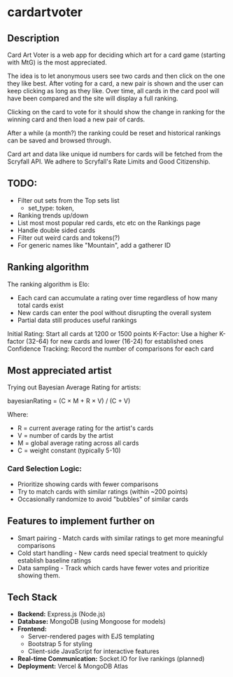 # cardartvoter

## Description

Card Art Voter is a web app for deciding which art for a card game (starting with MtG) is the most appreciated.

The idea is to let anonymous users see two cards and then click on the one they like best. After voting for a card, a new pair is shown and the user can keep clicking as long as they like. Over time, all cards in the card pool will have been compared and the site will display a full ranking.

Clicking on the card to vote for it should show the change in ranking for the winning card and then load a new pair of cards.

After a while (a month?) the ranking could be reset and historical rankings can be saved and browsed through.

Card art and data like unique id numbers for cards will be fetched from the Scryfall API. We adhere to Scryfall's Rate Limits and Good Citizenship.

## TODO:

- Filter out sets from the Top sets list
  - set_type: token,
- Ranking trends up/down
- List most most popular red cards, etc etc on the Rankings page
- Handle double sided cards
- Filter out weird cards and tokens(?)
- For generic names like "Mountain", add a gatherer ID

## Ranking algorithm

The ranking algorithm is Elo:

- Each card can accumulate a rating over time regardless of how many total cards exist
- New cards can enter the pool without disrupting the overall system
- Partial data still produces useful rankings

Initial Rating: Start all cards at 1200 or 1500 points
K-Factor: Use a higher K-factor (32-64) for new cards and lower (16-24) for established ones
Confidence Tracking: Record the number of comparisons for each card

## Most appreciated artist

Trying out Bayesian Average Rating for artists:

bayesianRating = (C × M + R × V) / (C + V)

Where:

- R = current average rating for the artist's cards
- V = number of cards by the artist
- M = global average rating across all cards
- C = weight constant (typically 5-10)

### Card Selection Logic:

- Prioritize showing cards with fewer comparisons
- Try to match cards with similar ratings (within ~200 points)
- Occasionally randomize to avoid "bubbles" of similar cards

## Features to implement further on

- Smart pairing - Match cards with similar ratings to get more meaningful comparisons
- Cold start handling - New cards need special treatment to quickly establish baseline ratings
- Data sampling - Track which cards have fewer votes and prioritize showing them.

## Tech Stack

- **Backend:** Express.js (Node.js)
- **Database:** MongoDB (using Mongoose for models)
- **Frontend:**
  - Server-rendered pages with EJS templating
  - Bootstrap 5 for styling
  - Client-side JavaScript for interactive features
- **Real-time Communication:** Socket.IO for live rankings (planned)
- **Deployment:** Vercel & MongoDB Atlas
